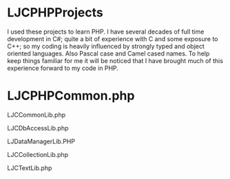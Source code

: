 # LJCPHPProjects
I used these projects to learn PHP. I have several decades of full time development in C#; quite a bit of experience with C and some exposure to C++; so my coding is heavily influenced by strongly typed and object oriented languages. Also Pascal case and Camel cased names. To help keep things familiar for me it will be noticed that I have brought much of this experience forward to my code in PHP.

# LJCPHPCommon.php

LJCCommonLib.php

LJCDbAccessLib.php

LJDataManagerLib.PHP

LJCCollectionLib.php

LJCTextLib.php
